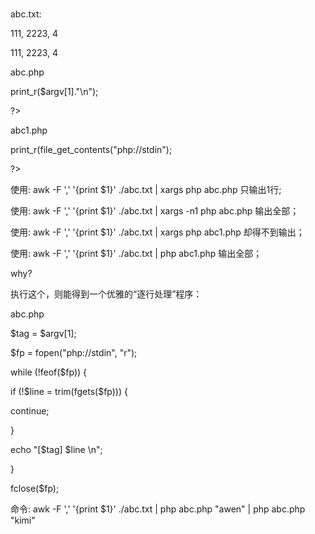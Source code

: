 #



<p>abc.txt:</p>
<p>111, 2223,  4</p>
<p>111, 2223,  4</p>
<p></p>
<p>abc.php</p>
<p><?php</p>
<p>print_r($argv[1]."\n");</p>
<p>?></p>

<p></p>
<p>abc1.php</p>
<p><?php</p>
<p>print_r(file_get_contents("php://stdin");</p>
<p>?></p>


<p></p>
<p>使用: awk -F ',' '{print $1}' ./abc.txt | xargs php abc.php 只输出1行;</p>
<p>使用: awk -F ',' '{print $1}' ./abc.txt | xargs -n1 php abc.php 输出全部；</p>
<p>使用: awk -F ',' '{print $1}' ./abc.txt | xargs php abc1.php 却得不到输出；</p>
<p>使用: awk -F ',' '{print $1}' ./abc.txt | php abc1.php 输出全部；</p>
<p>why?</p>

<p></p>
<p></p>

<p>执行这个，则能得到一个优雅的“逐行处理”程序：</p>
<p></p>
<p>abc.php</p>
<p><?php</p>
<p>$tag = $argv[1];</p>
<p>$fp = fopen("php://stdin", "r");
<p>while (!feof($fp)) {</p>
<p>    if (!$line = trim(fgets($fp))) {</p>
<p>        continue;</p>
<p>    }</p>
<p>    echo "[$tag] $line \n";</p>
<p>}</p>
<p>fclose($fp);</p>

<p>命令: awk -F ',' '{print $1}' ./abc.txt |  php abc.php "awen" | php abc.php "kimi" </p>
